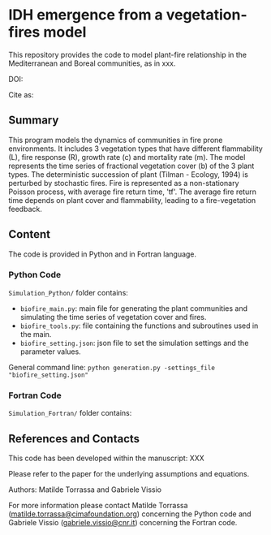 # IDH emergence from a vegetation-fires model

This repository provides the code to model plant-fire relationship in the Mediterranean and Boreal communities, as in xxx.

DOI:

Cite as: 

## Summary
This program models the dynamics of communities in fire prone environments. It includes 3 vegetation types that have different flammability (L), fire response (R), growth rate (c) and mortality rate (m). The model represents the time series of fractional vegetation cover (b) of the 3 plant types. The deterministic succession of plant (Tilman - Ecology, 1994) is perturbed by stochastic fires. Fire is represented as a non-stationary Poisson process, with average fire return time, 'tf'. The average fire return time depends on plant cover and flammability, leading to a fire-vegetation feedback.

## Content

The code is provided in Python and in Fortran language.

### Python Code

```Simulation_Python/``` folder contains:

- ```biofire_main.py```: main file for generating the plant communities and simulating the time series of vegetation cover and fires.
- ```biofire_tools.py```: file containing the functions and subroutines used in the main.
- ```biofire_setting.json```: json file to set the simulation settings and the parameter values.

General command line:
```python generation.py -settings_file "biofire_setting.json"```

### Fortran Code

```Simulation_Fortran/``` folder contains:

## References and Contacts
This code has been developed within the manuscript: XXX

Please refer to the paper for the underlying assumptions and equations.

Authors: Matilde Torrassa and Gabriele Vissio

For more information please contact Matilde Torrassa (matilde.torrassa@cimafoundation.org) concerning the Python code and Gabriele Vissio (gabriele.vissio@cnr.it) concerning the Fortran code.
